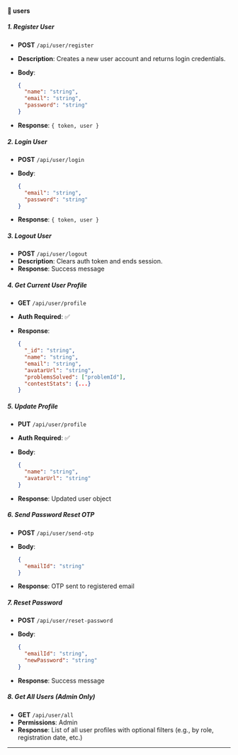 #### 📁 users

##### **1. Register User**

* **POST** `/api/user/register`
* **Description**: Creates a new user account and returns login credentials.
* **Body**:

  ```json
  {
    "name": "string",
    "email": "string",
    "password": "string"
  }
  ```
* **Response**: `{ token, user }`

##### **2. Login User**

* **POST** `/api/user/login`
* **Body**:

  ```json
  {
    "email": "string",
    "password": "string"
  }
  ```
* **Response**: `{ token, user }`

##### **3. Logout User**

* **POST** `/api/user/logout`
* **Description**: Clears auth token and ends session.
* **Response**: Success message

##### **4. Get Current User Profile**

* **GET** `/api/user/profile`
* **Auth Required**: ✅
* **Response**:

  ```json
  {
    "_id": "string",
    "name": "string",
    "email": "string",
    "avatarUrl": "string",
    "problemsSolved": ["problemId"],
    "contestStats": {...}
  }
  ```

##### **5. Update Profile**

* **PUT** `/api/user/profile`
* **Auth Required**: ✅
* **Body**:

  ```json
  {
    "name": "string",
    "avatarUrl": "string"
  }
  ```
* **Response**: Updated user object

##### **6. Send Password Reset OTP**

* **POST** `/api/user/send-otp`
* **Body**:

  ```json
  {
    "emailId": "string"
  }
  ```
* **Response**: OTP sent to registered email

##### **7. Reset Password**

* **POST** `/api/user/reset-password`
* **Body**:

  ```json
  {
    "emailId": "string",
    "newPassword": "string"
  }
  ```
* **Response**: Success message

##### **8. Get All Users (Admin Only)**

* **GET** `/api/user/all`
* **Permissions**: Admin
* **Response**: List of all user profiles with optional filters (e.g., by role, registration date, etc.)

---
